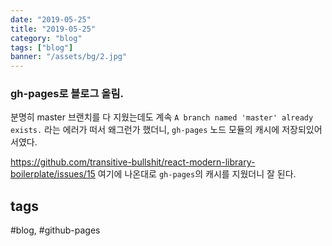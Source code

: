 ```yaml
---
date: "2019-05-25"
title: "2019-05-25"
category: "blog"
tags: ["blog"]
banner: "/assets/bg/2.jpg"
---
```



### gh-pages로 블로그 올림.

분명히 master 브랜치를 다 지웠는데도 계속 `A branch named 'master' already exists.` 라는 에러가 떠서 왜그런가 했더니, `gh-pages` 노드 모듈의 캐시에 저장되있어서였다. 

https://github.com/transitive-bullshit/react-modern-library-boilerplate/issues/15 여기에 나온대로 `gh-pages`의 캐시를 지웠더니 잘 된다.

## tags
  \#blog, \#github-pages

